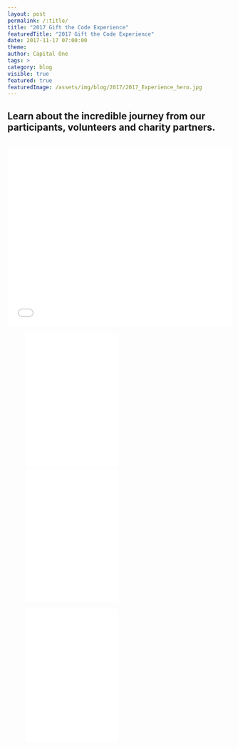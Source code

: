 ```yaml
---
layout: post
permalink: /:title/
title: "2017 Gift the Code Experience"
featuredTitle: "2017 Gift the Code Experience"
date: 2017-11-17 07:00:00
theme:
author: Capital One
tags: >
category: blog
visible: true
featured: true
featuredImage: /assets/img/blog/2017/2017_Experience_hero.jpg
---
```

## Learn about the incredible journey from our participants, volunteers and charity partners.
<br/>
<div class="video">
<iframe width="100%" height="400" src="//www.youtube.com/embed/4Pj82y4wRbg" frameborder="0" allowfullscreen></iframe>        
</div>
<div class="video">
    <figure>
        <iframe width="49%" height="300" src="//www.youtube.com/embed/o7gzzFI0WKk" frameborder="0" allowfullscreen></iframe>&nbsp;&nbsp;
        <iframe width="49%" height="300" src="//www.youtube.com/embed/_xqyAmWu6cU" frameborder="0" allowfullscreen></iframe>
    </figure>
     <figure>
        <iframe width="49%" height="300" src="//www.youtube.com/embed/4JhYWjZxKJ4" frameborder="0" allowfullscreen></iframe>&nbsp;&nbsp;
        </figure>
</div>